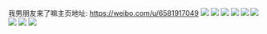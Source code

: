 我男朋友来了嘛主页地址: https://weibo.com/u/6581917049 
![](https://wx4.sinaimg.cn/mw2000/007br3iply1h97yjq0qjwj30u01400ze.jpg) 
![](https://wx4.sinaimg.cn/mw2000/007br3iply1h8vk8k5bu0j32802yo1kz.jpg) 
![](https://wx4.sinaimg.cn/mw2000/007br3iply1h8vk8lf8etj32802yox6q.jpg) 
![](https://wx4.sinaimg.cn/mw2000/007br3iply1h8ud969rokj30u0140n5k.jpg) 
![](https://wx4.sinaimg.cn/mw2000/007br3iply1h8ohio16h2j30u01hcdmp.jpg) 
![](https://wx4.sinaimg.cn/mw2000/007br3iply1h8cz9qartrj30u00wvdu9.jpg) 
![](https://wx4.sinaimg.cn/mw2000/007br3iply1h89aao8iwxj30zo0zo7g4.jpg) 
![](https://wx4.sinaimg.cn/mw2000/007br3iply1h84na1ujhwj32c0340qv5.jpg) 
![](https://wx4.sinaimg.cn/mw2000/007br3iply1h84na2qppbj32c0340u0x.jpg) 
